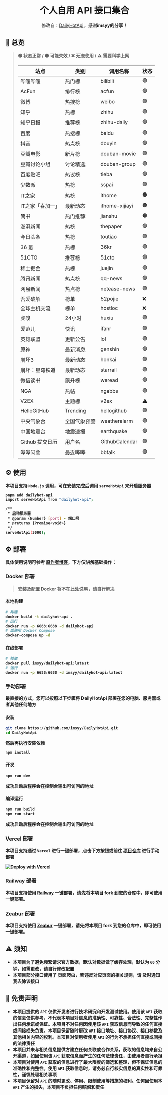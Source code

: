<div align="center">
<h1>个人自用 API 接口集合</h1>
<span>修改自：</span><a href="https://github.com/imsyy/DailyHotApi">DailyHotApi</a><span>，感谢<b>imsyy<b>的分享！</span>
</div>


## 🎉 总览

> 🟢 状态正常 / 🟠 可能失效 / ❌ 无法使用 / ⚠️ 需要科学上网
>
> | **站点**         | **类别**     | **调用名称**   | **状态** |
> | ---------------- | ------------ | -------------- | -------- |
> | 哔哩哔哩         | 热门榜       | bilibili       | 🟢        |
> | AcFun            | 排行榜       | acfun          | 🟢        |
> | 微博             | 热搜榜       | weibo          | 🟢        |
> | 知乎             | 热榜         | zhihu          | 🟢        |
> | 知乎日报         | 推荐榜       | zhihu-daily    | 🟢        |
> | 百度             | 热搜榜       | baidu          | 🟢        |
> | 抖音             | 热点榜       | douyin         | 🟢        |
> | 豆瓣电影         | 新片榜       | douban-movie   | 🟢        |
> | 豆瓣讨论小组     | 讨论精选     | douban-group   | 🟢        |
> | 百度贴吧         | 热议榜       | tieba          | 🟢        |
> | 少数派           | 热榜         | sspai          | 🟢        |
> | IT之家           | 热榜         | ithome         | 🟠        |
> | IT之家「喜加一」 | 最新动态     | ithome-xijiayi | 🟠        |
> | 简书             | 热门推荐     | jianshu        | 🟠        |
> | 澎湃新闻         | 热榜         | thepaper       | 🟢        |
> | 今日头条         | 热榜         | toutiao        | 🟢        |
> | 36 氪            | 热榜         | 36kr           | 🟢        |
> | 51CTO            | 推荐榜       | 51cto          | 🟢        |
> | 稀土掘金         | 热榜         | juejin         | 🟢        |
> | 腾讯新闻         | 热点榜       | qq-news        | 🟢        |
> | 网易新闻         | 热点榜       | netease-news   | 🟢        |
> | 吾爱破解         | 榜单         | 52pojie        | ❌        |
> | 全球主机交流     | 榜单         | hostloc        | ❌        |
> | 虎嗅             | 24小时       | huxiu          | 🟢        |
> | 爱范儿           | 快讯         | ifanr          | 🟢        |
> | 英雄联盟         | 更新公告     | lol            | 🟢        |
> | 原神             | 最新消息     | genshin        | 🟢        |
> | 崩坏3            | 最新动态     | honkai         | 🟢        |
> | 崩坏：星穹铁道   | 最新动态     | starrail       | 🟢        |
> | 微信读书         | 飙升榜       | weread         | 🟢        |
> | NGA              | 热帖         | ngabbs         | 🟢        |
> | V2EX             | 主题榜       | v2ex           | ⚠️        |
> | HelloGitHub      | Trending     | hellogithub    | 🟢        |
> | 中央气象台       | 全国气象预警 | weatheralarm   | 🟢        |
> | 中国地震台       | 地震速报     | earthquake     | 🟢        |
> | Github 提交日历  | 用户名       | GithubCalendar | 🟢        |
> | 哔哔闪念         | 最近哔哔     | bbtalk         | 🟢        |

## ⚙️ 使用

本项目支持 `Node.js` 调用，可在安装完成后调用 `serveHotApi` 来开启服务器

```bash
pnpm add dailyhot-api
import serveHotApi from "dailyhot-api";

/**
 * 启动服务器
 * @param {Number} [port] - 端口号
 * @returns {Promise<void>}
 */
serveHotApi(3000);
```

## ⚙️ 部署

具体使用说明可参考 [原作者博客](https://blog.imsyy.top/posts/2024/0408)，下方仅讲解基础操作：

### Docker 部署

> 安装及配置 Docker 将不在此处说明，请自行解决

#### 本地构建

```bash
# 构建
docker build -t dailyhot-api .
# 运行
docker run -p 6688:6688 -d dailyhot-api
# 或使用 Docker Compose
docker-compose up -d
```

#### 在线部署

```bash
# 拉取
docker pull imsyy/dailyhot-api:latest
# 运行
docker run -p 6688:6688 -d imsyy/dailyhot-api:latest
```

### 手动部署

最直接的方式，您可以按照以下步骤将 DailyHotApi 部署在您的电脑、服务器或者其他任何地方

#### 安装

```bash
git clone https://github.com/imsyy/DailyHotApi.git
cd DailyHotApi
```

然后再执行安装依赖

```bash
npm install
```

#### 开发

```bash
npm run dev
```

成功启动后程序会在控制台输出可访问的地址

#### 编译运行

```bash
npm run build
npm run start
```

成功启动后程序会在控制台输出可访问的地址

### Vercel 部署

本项目支持通过 `Vercel` 进行一键部署，点击下方按钮或前往 [项目仓库](https://github.com/imsyy/DailyHotApi-Vercel) 进行手动部署

[![Deploy with Vercel](https://vercel.com/button)](https://vercel.com/new/imsyys-projects/clone?repository-url=https%3A%2F%2Fgithub.com%2Fimsyy%2FDailyHotApi-Vercel)

### Railway 部署

本项目支持使用 [Railway](https://railway.app/) 一键部署，请先将本项目 fork 到您的仓库中，即可使用一键部署。

### Zeabur 部署

本项目支持使用 [Zeabur](https://zeabur.com/) 一键部署，请先将本项目 fork 到您的仓库中，即可使用一键部署。

## ⚠️ 须知

- 本项目为了避免频繁请求官方数据，默认对数据做了缓存处理，默认为 `60` 分钟，如需更改，请自行修改配置
- 本项目部分接口使用了 **页面爬虫**，若违反对应页面的相关规则，请 **及时通知我去除该接口**

## 📢 免责声明

- 本项目提供的 `API` 仅供开发者进行技术研究和开发测试使用。使用该 `API` 获取的信息仅供参考，不代表本项目对信息的准确性、可靠性、合法性、完整性作出任何承诺或保证。本项目不对任何因使用该 `API` 获取信息而导致的任何直接或间接损失负责。本项目保留随时更改 `API` 接口地址、接口协议、接口参数及其他相关内容的权利。本项目对使用者使用 `API` 的行为不承担任何直接或间接的法律责任
- 本项目并未与相关信息提供方建立任何关联或合作关系，获取的信息均来自公开渠道，如因使用该 `API` 获取信息而产生的任何法律责任，由使用者自行承担
- 本项目对使用 `API` 获取的信息进行了最大限度的筛选和整理，但不保证信息的准确性和完整性。使用 `API` 获取信息时，请务必自行核实信息的真实性和可靠性，谨慎处理相关事项
- 本项目保留对 `API` 的随时更改、停用、限制使用等措施的权利。任何因使用本 `API` 产生的损失，本项目不负担任何赔偿和责任